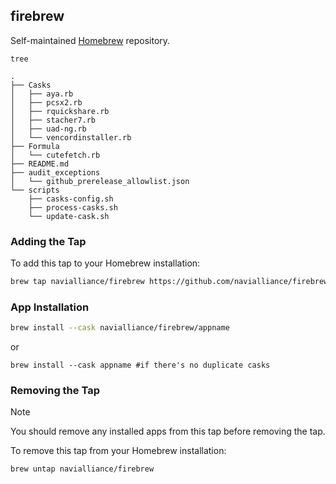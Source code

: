 ## firebrew
Self-maintained [Homebrew](https://brew.sh/) repository.

`tree`
```
.
├── Casks
│   ├── aya.rb
│   ├── pcsx2.rb
│   ├── rquickshare.rb
│   ├── stacher7.rb
│   ├── uad-ng.rb
│   └── vencordinstaller.rb
├── Formula
│   └── cutefetch.rb
├── README.md
├── audit_exceptions
│   └── github_prerelease_allowlist.json
└── scripts
    ├── casks-config.sh
    ├── process-casks.sh
    └── update-cask.sh
```

### Adding the Tap

To add this tap to your Homebrew installation:

```bash
brew tap navialliance/firebrew https://github.com/navialliance/firebrew
```

### App Installation

```bash
brew install --cask navialliance/firebrew/appname
```
or
```
brew install --cask appname #if there's no duplicate casks
```

### Removing the Tap

> [!NOTE]
> You should remove any installed apps from this tap before removing the tap.

To remove this tap from your Homebrew installation:
```bash
brew untap navialliance/firebrew
```
